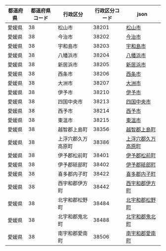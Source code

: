 |  都道府県  | 都道府県コード | 行政区分 | 行政区分コード | json |
|-----------|--------------|--------- |--------------|------|
| 愛媛県 | 38 | 松山市 | 38201 | [松山市](/geojson/38/38201.json) |
| 愛媛県 | 38 | 今治市 | 38202 | [今治市](/geojson/38/38202.json) |
| 愛媛県 | 38 | 宇和島市 | 38203 | [宇和島市](/geojson/38/38203.json) |
| 愛媛県 | 38 | 八幡浜市 | 38204 | [八幡浜市](/geojson/38/38204.json) |
| 愛媛県 | 38 | 新居浜市 | 38205 | [新居浜市](/geojson/38/38205.json) |
| 愛媛県 | 38 | 西条市 | 38206 | [西条市](/geojson/38/38206.json) |
| 愛媛県 | 38 | 大洲市 | 38207 | [大洲市](/geojson/38/38207.json) |
| 愛媛県 | 38 | 伊予市 | 38210 | [伊予市](/geojson/38/38210.json) |
| 愛媛県 | 38 | 四国中央市 | 38213 | [四国中央市](/geojson/38/38213.json) |
| 愛媛県 | 38 | 西予市 | 38214 | [西予市](/geojson/38/38214.json) |
| 愛媛県 | 38 | 東温市 | 38215 | [東温市](/geojson/38/38215.json) |
| 愛媛県 | 38 | 越智郡上島町 | 38356 | [越智郡上島町](/geojson/38/38356.json) |
| 愛媛県 | 38 | 上浮穴郡久万高原町 | 38386 | [上浮穴郡久万高原町](/geojson/38/38386.json) |
| 愛媛県 | 38 | 伊予郡松前町 | 38401 | [伊予郡松前町](/geojson/38/38401.json) |
| 愛媛県 | 38 | 伊予郡砥部町 | 38402 | [伊予郡砥部町](/geojson/38/38402.json) |
| 愛媛県 | 38 | 喜多郡内子町 | 38422 | [喜多郡内子町](/geojson/38/38422.json) |
| 愛媛県 | 38 | 西宇和郡伊方町 | 38442 | [西宇和郡伊方町](/geojson/38/38442.json) |
| 愛媛県 | 38 | 北宇和郡松野町 | 38484 | [北宇和郡松野町](/geojson/38/38484.json) |
| 愛媛県 | 38 | 北宇和郡鬼北町 | 38488 | [北宇和郡鬼北町](/geojson/38/38488.json) |
| 愛媛県 | 38 | 南宇和郡愛南町 | 38506 | [南宇和郡愛南町](/geojson/38/38506.json) |
